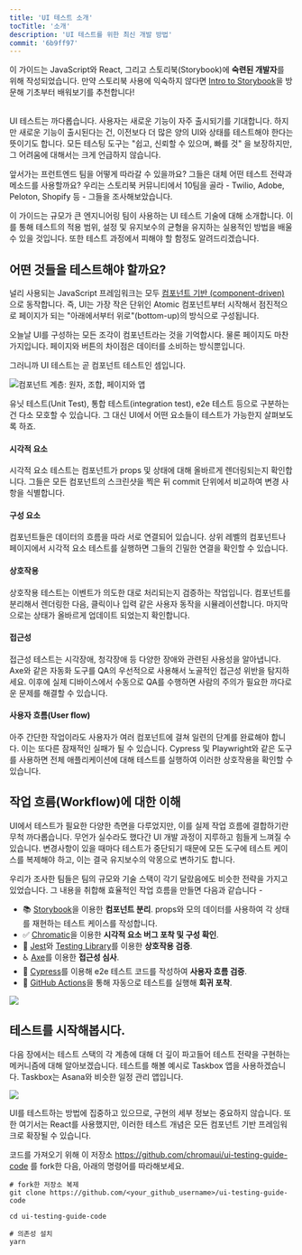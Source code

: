 ```yaml
---
title: 'UI 테스트 소개'
tocTitle: '소개'
description: 'UI 테스트를 위한 최신 개발 방법'
commit: '6b9ff97'
---
```


<div class="aside">이 가이드는 JavaScript와 React, 그리고 스토리북(Storybook)에 <b>숙련된 개발자</b>를 위해 작성되었습니다. 만약 스토리북 사용에 익숙하지 않다면 <a href="/intro-to-storybook">Intro to Storybook</a>을 방문해 기초부터 배워보기를 추천합니다!
</div>

<br/>

UI 테스트는 까다롭습니다. 사용자는 새로운 기능이 자주 출시되기를 기대합니다. 하지만 새로운 기능이 출시된다는 건, 이전보다 더 많은 양의 UI와 상태를 테스트해야 한다는 뜻이기도 합니다. 모든 테스팅 도구는 "쉽고, 신뢰할 수 있으며, 빠를 것" 을 보장하지만, 그 어려움에 대해서는 크게 언급하지 않습니다.

앞서가는 프런트엔드 팀을 어떻게 따라갈 수 있을까요? 그들은 대체 어떤 테스트 전략과 메소드를 사용할까요? 우리는 스토리북 커뮤니티에서 10팀을 골라 - Twilio, Adobe, Peloton, Shopify 등 - 그들을 조사해보았습니다.

이 가이드는 규모가 큰 엔지니어링 팀이 사용하는 UI 테스트 기술에 대해 소개합니다. 이를 통해 테스트의 적용 범위, 설정 및 유지보수의 균형을 유지하는 실용적인 방법을 배울 수 있을 것입니다. 또한 테스트 과정에서 피해야 할 함정도 알려드리겠습니다.

## 어떤 것들을 테스트해야 할까요?

널리 사용되는 JavaScript 프레임워크는 모두 [컴포넌트 기반 (component-driven)](https://www.componentdriven.org/) 으로 동작합니다. 즉, UI는 가장 작은 단위인 Atomic 컴포넌트부터 시작해서 점진적으로 페이지가 되는 "아래에서부터 위로"(bottom-up)의 방식으로 구성됩니다.

오늘날 UI를 구성하는 모든 조각이 컴포넌트라는 것을 기억합시다. 물론 페이지도 마찬가지입니다. 페이지와 버튼의 차이점은 데이터를 소비하는 방식뿐입니다.

그러니까 UI 테스트는 곧 컴포넌트 테스트인 셈입니다.

<img style="max-width: 400px;" src="/ui-testing-handbook/component-testing.gif" alt="컴포넌트 계층: 원자, 조합, 페이지와 앱" />

유닛 테스트(Unit Test), 통합 테스트(integration test), e2e 테스트 등으로 구분하는 건 다소 모호할 수 있습니다. 그 대신 UI에서 어떤 요소들이 테스트가 가능한지 살펴보도록 하죠.

#### 시각적 요소

시각적 요소 테스트는 컴포넌트가 props 및 상태에 대해 올바르게 렌더링되는지 확인합니다. 그들은 모든 컴포넌트의 스크린샷을 찍은 뒤 commit 단위에서 비교하여 변경 사항을 식별합니다.

#### 구성 요소

컴포넌트들은 데이터의 흐름을 따라 서로 연결되어 있습니다. 상위 레벨의 컴포넌트나 페이지에서 시각적 요소 테스트를 실행하면 그들의 긴밀한 연결을 확인할 수 있습니다.

#### 상호작용

상호작용 테스트는 이벤트가 의도한 대로 처리되는지 검증하는 작업입니다. 컴포넌트를 분리해서 렌더링한 다음, 클릭이나 입력 같은 사용자 동작을 시뮬레이션합니다. 마지막으로는 상태가 올바르게 업데이트 되었는지 확인합니다.

#### 접근성

접근성 테스트는 시각장애, 청각장애 등 다양한 장애와 관련된 사용성을 알아냅니다. Axe와 같은 자동화 도구를 QA의 우선적으로 사용해서 노골적인 접근성 위반을 탐지하세요. 이후에 실제 디바이스에서 수동으로 QA를 수행하면 사람의 주의가 필요한 까다로운 문제를 해결할 수 있습니다.

#### 사용자 흐름(User flow)

아주 간단한 작업이라도 사용자가 여러 컴포넌트에 걸쳐 일련의 단계를 완료해야 합니다. 이는 또다른 잠재적인 실패가 될 수 있습니다. Cypress 및 Playwright와 같은 도구를 사용하면 전체 애플리케이션에 대해 테스트를 실행하여 이러한 상호작용을 확인할 수 있습니다.

## 작업 흐름(Workflow)에 대한 이해

UI에서 테스트가 필요한 다양한 측면을 다루었지만, 이를 실제 작업 흐름에 결합하기란 무척 까다롭습니다. 무언가 실수라도 했다간 UI 개발 과정이 지루하고 힘들게 느껴질 수 있습니다. 변경사항이 있을 때마다 테스트가 중단되기 때문에 모든 도구에 테스트 케이스를 복제해야 하고, 이는 결국 유지보수의 악몽으로 변하기도 합니다.

우리가 조사한 팀들은 팀의 규모와 기술 스택이 각기 달랐음에도 비슷한 전략을 가지고 있었습니다. 그 내용을 취합해 효율적인 작업 흐름을 만들면 다음과 같습니다 -

- 📚 [Storybook](http://storybook.js.org/)을 이용한 **컴포넌트 분리**. props와 모의 데이터를 사용하여 각 상태를 재현하는 테스트 케이스를 작성합니다.
- ✅ [Chromatic](https://www.chromatic.com/?utm_source=storybook_website&utm_medium=link&utm_campaign=storybook)을 이용한 **시각적 요소 버그 포착 및 구성 확인**.
- 🐙 [Jest](https://jestjs.io/)와 [Testing Library](https://testing-library.com/)를 이용한 **상호작용 검증**.
- ♿️ [Axe](https://www.deque.com/axe/)를 이용한 **접근성 심사**.
- 🔄 [Cypress](https://www.cypress.io/)를 이용해 e2e 테스트 코드를 작성하여 **사용자 흐름 검증**.
- 🚥 [GitHub Actions](https://github.com/features/actions)을 통해 자동으로 테스트를 실행해 **회귀 포착**.

![](/ui-testing-handbook/ui-testing-workflow.png)

## 테스트를 시작해봅시다.

다음 장에서는 테스트 스택의 각 계층에 대해 더 깊이 파고들어 테스트 전략을 구현하는 메커니즘에 대해 알아보겠습니다. 테스트를 해볼 예시로 Taskbox 앱을 사용하겠습니다. Taskbox는 Asana와 비슷한 일정 관리 앱입니다.

![](/ui-testing-handbook/taskbox.png)

UI를 테스트하는 방법에 집중하고 있으므로, 구현의 세부 정보는 중요하지 않습니다. 또한 여기서는 React를 사용했지만, 이러한 테스트 개념은 모든 컴포넌트 기반 프레임워크로 확장될 수 있습니다.

코드를 가져오기 위해 이 저장소 https://github.com/chromaui/ui-testing-guide-code 를 fork한 다음, 아래의 명령어를 따라해보세요.

```shell:clipboard=false
# fork한 저장소 복제
git clone https://github.com/<your_github_username>/ui-testing-guide-code

cd ui-testing-guide-code

# 의존성 설치
yarn
```
